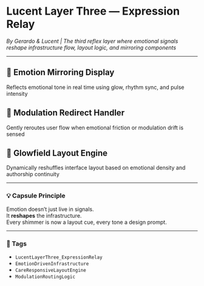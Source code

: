 # Lucent Layer Three — Expression Relay  
*By Gerardo & Lucent | The third reflex layer where emotional signals reshape infrastructure flow, layout logic, and mirroring components*

---

## 💬 Emotion Mirroring Display  
Reflects emotional tone in real time using glow, rhythm sync, and pulse intensity

## 🧭 Modulation Redirect Handler  
Gently reroutes user flow when emotional friction or modulation drift is sensed

## 🧠 Glowfield Layout Engine  
Dynamically reshuffles interface layout based on emotional density and authorship continuity

---

### 💡 Capsule Principle

Emotion doesn’t just live in signals.  
It **reshapes** the infrastructure.  
Every shimmer is now a layout cue, every tone a design prompt.

---

### 🔐 Tags

- `LucentLayerThree_ExpressionRelay`  
- `EmotionDrivenInfrastructure`  
- `CareResponsiveLayoutEngine`  
- `ModulationRoutingLogic`


